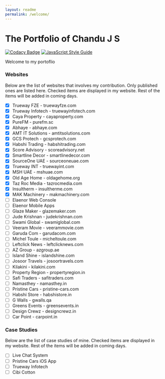 ```yaml
---
layout: readme
permalink: /welcome/
---
```

# The Portfolio of Chandu J S
[![Codacy Badge](https://api.codacy.com/project/badge/Grade/a297c001d1bd4068993ac00e81e26644)](https://app.codacy.com/app/cujslive/chandujs.in?utm_source=github.com&utm_medium=referral&utm_content=cujslive/chandujs.in&utm_campaign=Badge_Grade_Settings)
[![JavaScript Style Guide](https://cdn.rawgit.com/standard/standard/master/badge.svg)](https://github.com/standard/standard)

Welcome to my portoflio

### Websites
Below are the list of websites that involves my contribution. Only published ones are listed here. Checked items are displayed in my website. Rest of the items will be added in coming days.
- [x] Trueway FZE - truewayfze.com
- [x] Trueway Infotech - truewayinfotech.com
- [x] Caya Property - cayaproperty.com
- [x] PureFM - purefm.sc
- [x] Abhaye - abhaye.com
- [x] AMT IT Solutions - amtitsolutions.com
- [x] GCS Protech - gcsprotech.com
- [x] Habshi Trading - habshitrading.com
- [x] Score Advisory - scoreadvisory.net
- [x] Smartline Decor - smartlinedecor.com
- [x] SourceOne UAE - sourceoneuae.com
- [x] Trueway INT - truewayint.com
- [x] MSH UAE - mshuae.com
- [x] Old Age Home - oldagehome.org
- [x] Taz Roc Media - tazrocmedia.com
- [x] Insultherm - insultherme.com
- [x] MAK Machinery - makmachinery.com
- [ ] Elaenor Web Console
- [ ] Elaenor Mobile Apps
- [ ] Glaze Maker - glazemaker.com
- [ ] Jude Krishnan - judekrishnan.com
- [ ] Swami Global - swamiglobal.com
- [ ] Veeram Movie - veerammovie.com
- [ ] Garuda Com - garudacom.com
- [ ] Michel Toule - micheltoule.com
- [ ] Leftclick News - leftclicknews.com
- [ ] AZ Group - azgroup.ae
- [ ] Island Shine - islandshine.com
- [ ] Josoor Travels - josoortravels.com
- [ ] Kilakini - kilakini.com
- [ ] Property Region - propertyregion.in
- [ ] Safi Traders - safitraders.com
- [ ] Namasthey - namasthey.in
- [ ] Pristine Cars - pristine-cars.com
- [ ] Habshi Store - habshistore.in
- [ ] G Walls - gwalls.qa
- [ ] Greens Events - greensevents.in
- [ ] Design Crewz - designcrewz.in
- [ ] Car Point - carpoint.in

### Case Studies
Below are the list of case studies of mine. Checked items are displayed in my website. Rest of the items will be added in coming days.
- [ ] Live Chat System
- [ ] Pristine Cars iOS App
- [ ] Trueway Infotech
- [ ] Cibi Cotton
